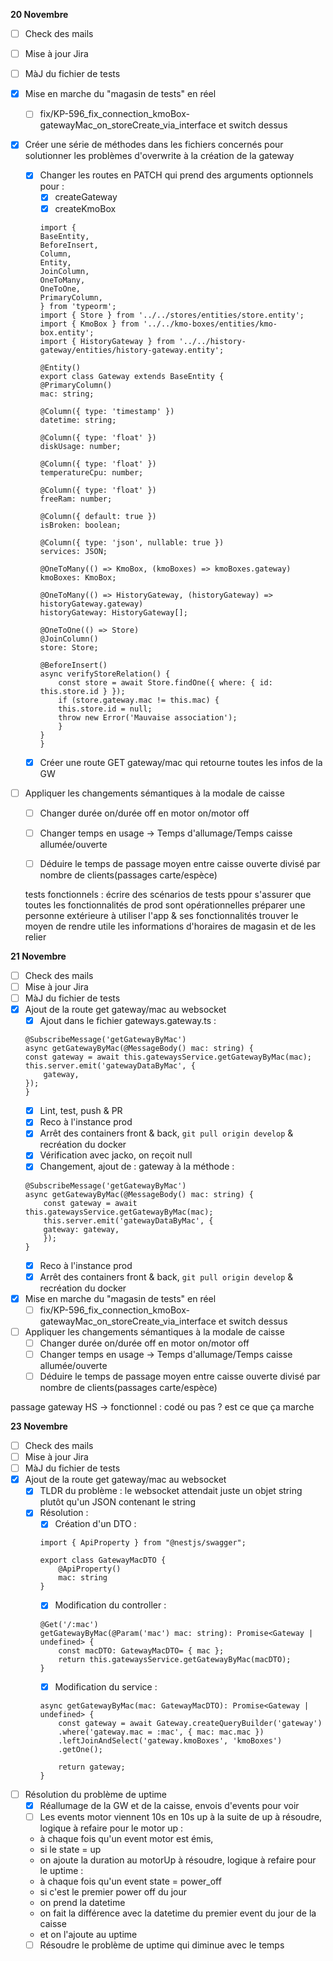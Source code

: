 **20 Novembre**
- [ ] Check des mails
- [ ] Mise à jour Jira
- [ ] MàJ du fichier de tests
- [x] Mise en marche du "magasin de tests" en réel
    - [ ] fix/KP-596_fix_connection_kmoBox-gatewayMac_on_storeCreate_via_interface et switch dessus
- [x] Créer une série de méthodes dans les fichiers concernés pour solutionner les problèmes d'overwrite à la création de la gateway
    - [x] Changer les routes en PATCH qui prend des arguments optionnels pour :
        - [x] createGateway
        - [x] createKmoBox
        ```
        import {
        BaseEntity,
        BeforeInsert,
        Column,
        Entity,
        JoinColumn,
        OneToMany,
        OneToOne,
        PrimaryColumn,
        } from 'typeorm';
        import { Store } from '../../stores/entities/store.entity';
        import { KmoBox } from '../../kmo-boxes/entities/kmo-box.entity';
        import { HistoryGateway } from '../../history-gateway/entities/history-gateway.entity';

        @Entity()
        export class Gateway extends BaseEntity {
        @PrimaryColumn()
        mac: string;

        @Column({ type: 'timestamp' })
        datetime: string;

        @Column({ type: 'float' })
        diskUsage: number;

        @Column({ type: 'float' })
        temperatureCpu: number;

        @Column({ type: 'float' })
        freeRam: number;

        @Column({ default: true })
        isBroken: boolean;

        @Column({ type: 'json', nullable: true })
        services: JSON;

        @OneToMany(() => KmoBox, (kmoBoxes) => kmoBoxes.gateway)
        kmoBoxes: KmoBox;

        @OneToMany(() => HistoryGateway, (historyGateway) => historyGateway.gateway)
        historyGateway: HistoryGateway[];

        @OneToOne(() => Store)
        @JoinColumn()
        store: Store;

        @BeforeInsert()
        async verifyStoreRelation() {
            const store = await Store.findOne({ where: { id: this.store.id } });
            if (store.gateway.mac != this.mac) {
            this.store.id = null;
            throw new Error('Mauvaise association');
            }
        }
        }
        ```
    - [x] Créer une route GET gateway/mac qui retourne toutes les infos de la GW
- [ ] Appliquer les changements sémantiques à la modale de caisse 
    - [ ] Changer durée on/durée off en motor on/motor off 
    - [ ] Changer temps en usage → Temps d'allumage/Temps caisse allumée/ouverte
    - [ ] Déduire le temps de passage moyen entre caisse ouverte divisé par nombre de clients(passages carte/espèce)


    tests fonctionnels : écrire des scénarios de tests ppour s'assurer que toutes les fonctionnalités de prod sont opérationnelles
    préparer une personne extérieure à utiliser l'app & ses fonctionnalités
    trouver le moyen de rendre utile les informations d'horaires de magasin et de les relier


**21 Novembre**
- [ ] Check des mails
- [ ] Mise à jour Jira
- [ ] MàJ du fichier de tests
- [x] Ajout de la route get gateway/mac au websocket
    - [x] Ajout dans le fichier gateways.gateway.ts : 
    ``` 
    @SubscribeMessage('getGatewayByMac')
    async getGatewayByMac(@MessageBody() mac: string) {
    const gateway = await this.gatewaysService.getGatewayByMac(mac);
    this.server.emit('gatewayDataByMac', {
        gateway,
    });
    }
    ```
    - [x] Lint, test, push & PR
    - [x] Reco à l'instance prod
    - [x] Arrêt des containers front & back, ```git pull origin develop``` & recréation du docker
    - [x] Vérification avec jacko, on reçoit null
    - [x] Changement, ajout de : gateway à la méthode : 
    ```
    @SubscribeMessage('getGatewayByMac')
    async getGatewayByMac(@MessageBody() mac: string) {
        const gateway = await this.gatewaysService.getGatewayByMac(mac);
        this.server.emit('gatewayDataByMac', {
        gateway: gateway,
        });
    }
    ```
    - [x] Reco à l'instance prod
    - [x] Arrêt des containers front & back, ```git pull origin develop``` & recréation du docker
- [x] Mise en marche du "magasin de tests" en réel
    - [ ] fix/KP-596_fix_connection_kmoBox-gatewayMac_on_storeCreate_via_interface et switch dessus 
- [ ] Appliquer les changements sémantiques à la modale de caisse 
    - [ ] Changer durée on/durée off en motor on/motor off 
    - [ ] Changer temps en usage → Temps d'allumage/Temps caisse allumée/ouverte
    - [ ] Déduire le temps de passage moyen entre caisse ouverte divisé par nombre de clients(passages carte/espèce)

passage gateway HS → fonctionnel : codé ou pas ? est ce que ça marche



**23 Novembre**
- [ ] Check des mails
- [ ] Mise à jour Jira
- [ ] MàJ du fichier de tests
- [x] Ajout de la route get gateway/mac au websocket
    - [x] TLDR du problème : le websocket attendait juste un objet string plutôt qu'un JSON contenant le string
    - [x] Résolution : 
        - [x] Création d'un DTO : 
        ```
        import { ApiProperty } from "@nestjs/swagger";

        export class GatewayMacDTO {
            @ApiProperty()
            mac: string
        }
        ```
        - [x] Modification du controller :
        ```
        @Get('/:mac')
        getGatewayByMac(@Param('mac') mac: string): Promise<Gateway | undefined> {
            const macDTO: GatewayMacDTO= { mac };
            return this.gatewaysService.getGatewayByMac(macDTO);
        }
        ``` 
        - [x] Modification du service : 
        ```
        async getGatewayByMac(mac: GatewayMacDTO): Promise<Gateway | undefined> {
            const gateway = await Gateway.createQueryBuilder('gateway')
            .where('gateway.mac = :mac', { mac: mac.mac })
            .leftJoinAndSelect('gateway.kmoBoxes', 'kmoBoxes')
            .getOne();

            return gateway;
        }
        ```
- [ ] Résolution du problème de uptime
    - [x] Réallumage de la GW et de la caisse, envois d'events pour voir
    - [ ] Les events motor viennent 10s en 10s up à la suite de up
    à résoudre, logique à refaire pour le motor up : 
    - à chaque fois qu'un event motor est émis, 
    - si le state = up
    - on ajoute la duration au motorUp
    à résoudre, logique à refaire pour le uptime :
    - à chaque fois qu'un event state = power_off 
    - si c'est le premier power off du jour
    - on prend la datetime
    - on fait la différence avec la datetime du premier event du jour de la caisse
    - et on l'ajoute au uptime
    - [ ] Résoudre le problème de uptime qui diminue avec le temps